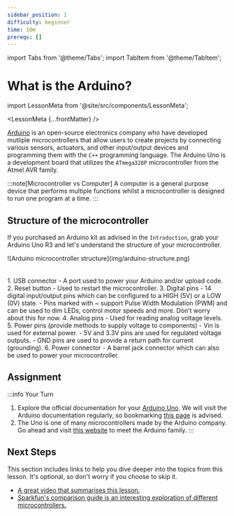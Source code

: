 ```yaml
---
sidebar_position: 1
difficulty: beginner
time: 10m
prereqs: []
---
```


import Tabs from '@theme/Tabs';
import TabItem from '@theme/TabItem';

# What is the Arduino?

import LessonMeta from '@site/src/components/LessonMeta';

<LessonMeta {...frontMatter} />

[Arduino](https://en.wikipedia.org/wiki/Arduino) is an open-source electronics company who have developed mutliple microcontrollers that allow users to create projects by connecting various sensors, actuators, and other input/output devices and programming them with the `C++` programming language. The Arduino Uno is a development board that utilizes the `ATmega328P` microcontroller from the Atmel AVR family. 

:::note[Microcontroller vs Computer]
A computer is a general purpose device that performs multiple functions whilst a microcontroller is designed to run one program at a time. 
:::

## Structure of the microcontroller

If you purchased an Arduino kit as advised in the `Introduction`, grab your Arduino Uno R3 and let's understand the structure of your microcontroller. 

<div class="img-center">![Arduino microcontroller structure](img/arduino-structure.png) </div>
<br></br>
1. USB connector
    - A port used to power your Arduino and/or upload code.
2. Reset button
    - Used to restart the microcontroller.
3. Digital pins
    - 14 digital input/output pins which can be configured to a HIGH (5V) or a LOW (0V) state.
    - Pins marked with ~ support Pulse Width Modulation (PWM) and can be used to dim LEDs, control motor speeds and more. Don’t worry about this for now.
4. Analog pins
    - Used for reading analog voltage levels.
5. Power pins (provide methods to supply voltage to components) 	
    - Vin is used for external power.
    - 5V and 3.3V pins are used for regulated voltage outputs.
    - GND pins are used to provide a return path for current (grounding).
6. Power connector 
    - A barrel jack connector which can also be used to power your microcontroller.

## Assignment 

:::info Your Turn
1. Explore the official documentation for your [Arduino Uno](https://docs.arduino.cc/hardware/uno-rev3/). We will visit the Arduino documentation regularly, so bookmarking [this page](https://docs.arduino.cc/) is advised. 
2. The Uno is one of many microcontrollers made by the Arduino company. Go ahead and visit [this website](https://dronebotworkshop.com/meet-the-arduino-family/) to meet the Arduino family.
::: 

## Next Steps

This section includes links to help you dive deeper into the topics from this lesson. It's optional, so don't worry if you choose to skip it.

- [A great video that summarises this lesson.](https://www.youtube.com/watch?v=HIXnwFB902M)
- [Sparkfun's comparison guide is an interesting exploration of different microcontrollers.](https://www.youtube.com/watch?v=hjRSwBcLcSU)
